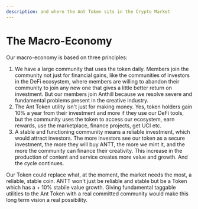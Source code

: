 ```yaml
---
description: and where the Ant Token sits in the Crypto Market
---
```


# The Macro-Economy

Our macro-economy is based on three principles:

1. We have a large community that uses the token daily. Members join the community not just for financial gains, like the communities of investors in the DeFi ecosystem, where members are willing to abandon their community to join any new one that gives a little better return on investment. But our members join Anthill because we resolve severe and fundamental problems present in the creative industry.
2. The Ant Token utility isn't just for making money. Yes, token holders gain 10% a year from their investment and more if they use our DeFi tools, but the community uses the token to access our ecosystem, earn rewards, use the marketplace, finance projects, get UCI etc.
3. A stable and functioning community means a reliable investment, which would attract investors. The more investors see our token as a secure investment, the more they will buy ANTT, the more we mint it, and the more the community can finance their creativity. This increase in the production of content and service creates more value and growth. And the cycle continues.

Our Token could replace what, at the moment, the market needs the most, a reliable, stable coin. ANTT won't just be reliable and stable but be a Token which has a + 10% stabile value growth. Giving fundamental taggable utilities to the Ant Token with a real committed community would make this long term vision a real possibility.

